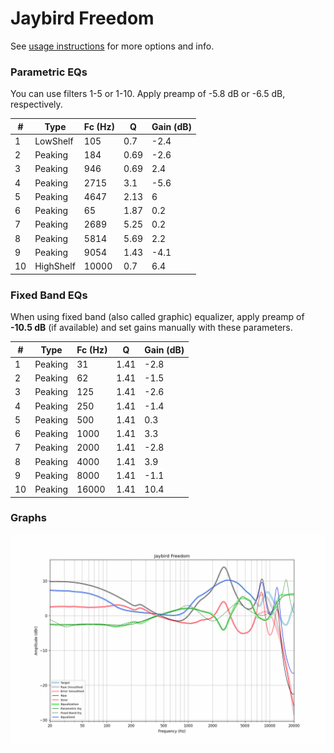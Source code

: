 # Jaybird Freedom
See [usage instructions](https://github.com/jaakkopasanen/AutoEq#usage) for more options and info.

### Parametric EQs
You can use filters 1-5 or 1-10. Apply preamp of -5.8 dB or -6.5 dB, respectively.

|   # | Type      |   Fc (Hz) |    Q |   Gain (dB) |
|-----|-----------|-----------|------|-------------|
|   1 | LowShelf  |       105 | 0.7  |        -2.4 |
|   2 | Peaking   |       184 | 0.69 |        -2.6 |
|   3 | Peaking   |       946 | 0.69 |         2.4 |
|   4 | Peaking   |      2715 | 3.1  |        -5.6 |
|   5 | Peaking   |      4647 | 2.13 |         6   |
|   6 | Peaking   |        65 | 1.87 |         0.2 |
|   7 | Peaking   |      2689 | 5.25 |         0.2 |
|   8 | Peaking   |      5814 | 5.69 |         2.2 |
|   9 | Peaking   |      9054 | 1.43 |        -4.1 |
|  10 | HighShelf |     10000 | 0.7  |         6.4 |

### Fixed Band EQs
When using fixed band (also called graphic) equalizer, apply preamp of **-10.5 dB** (if available) and set gains manually with these parameters.

|   # | Type    |   Fc (Hz) |    Q |   Gain (dB) |
|-----|---------|-----------|------|-------------|
|   1 | Peaking |        31 | 1.41 |        -2.8 |
|   2 | Peaking |        62 | 1.41 |        -1.5 |
|   3 | Peaking |       125 | 1.41 |        -2.6 |
|   4 | Peaking |       250 | 1.41 |        -1.4 |
|   5 | Peaking |       500 | 1.41 |         0.3 |
|   6 | Peaking |      1000 | 1.41 |         3.3 |
|   7 | Peaking |      2000 | 1.41 |        -2.8 |
|   8 | Peaking |      4000 | 1.41 |         3.9 |
|   9 | Peaking |      8000 | 1.41 |        -1.1 |
|  10 | Peaking |     16000 | 1.41 |        10.4 |

### Graphs
![](./Jaybird%20Freedom.png)

